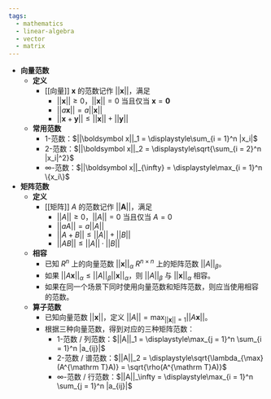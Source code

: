 ```yaml
---
tags:
  - mathematics
  - linear-algebra
  - vector
  - matrix
---
```

- **向量范数**
	- **定义**
		- [[向量]] $\boldsymbol x$ 的范数记作 $||\boldsymbol x||$，满足
			- $||\boldsymbol x||\ge 0$，$||\boldsymbol x|| = 0$ 当且仅当 $\boldsymbol x=\boldsymbol 0$
			- $||a\boldsymbol x||=a||\boldsymbol x||$
			- $||\boldsymbol x + \boldsymbol y|| \le ||\boldsymbol x|| + ||\boldsymbol y||$
	- **常用范数**
		- $1$-范数：$||\boldsymbol x||_1 = \displaystyle\sum_{i = 1}^n |x_i|$
		- $2$-范数：$||\boldsymbol x||_2 = \displaystyle\sqrt{\sum_{i = 2}^n |x_i|^2}$
		- $\infty$-范数：$||\boldsymbol x||_{\infty} = \displaystyle\max_{i = 1}^n \{x_i\}$
- **矩阵范数**
	- **定义**
		- [[矩阵]] $A$ 的范数记作 $||\boldsymbol A||$，满足
			- $||A||\ge 0$，$||A|| = 0$ 当且仅当 $A=0$
			- $||aA||=a||A||$
			- $||A + B|| \le ||A|| + ||B||$
			- $||AB|| \le ||A||\cdot||B||$
	- **相容**
		- 已知 $R^n$ 上的向量范数 $||\boldsymbol x||_\alpha$ $R^{n\times n}$ 上的矩阵范数 $||A||_\beta$。
		- 如果 $||A\boldsymbol x||_\alpha \le ||A||_\beta||\boldsymbol x||_\alpha$，则 $||A||_\beta$  与 $||\boldsymbol x||_\alpha$ 相容。
		- 如果在同一个场景下同时使用向量范数和矩阵范数，则应当使用相容的范数。
	- **算子范数**
		- 已知向量范数 $||\boldsymbol x||$，定义 $||A|| = \displaystyle\max_{||\boldsymbol x|| = 1} ||A\boldsymbol x||$。
		- 根据三种向量范数，得到对应的三种矩阵范数：
			- $1$-范数 / 列范数：$||A||_1 = \displaystyle\max_{j = 1}^n \sum_{i = 1}^n |a_{ij}|$
			- $2$-范数 / 谱范数：$||A||_2 = \displaystyle\sqrt{\lambda_{\max}(A^{\mathrm T}A)} = \sqrt{\rho(A^{\mathrm T}A)}$
			- $\infty$-范数 / 行范数：$||A||_\infty = \displaystyle\max_{i = 1}^n \sum_{j = 1}^n |a_{ij}|$
